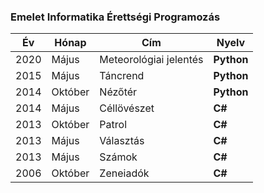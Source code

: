 ### Emelet Informatika Érettségi Programozás

| Év | Hónap| Cím   | Nyelv |
|---- | ------ | ------------| --------|
|2020  |Május  | Meteorológiai jelentés | **Python** |
|2015  |Május | Táncrend|   **Python**    |
|2014  |Október      | Nézőtér |    **Python**   |
|2014  |Május       | Céllövészet |    **C#**   |
|2013  |Október      | Patrol|    **C#**  |
|2013  |Május      | Választás |    **C#**  |
|2013  |Május      | Számok |    **C#**  |
|2006  |Október      | Zeneiadók |    **C#**  |

